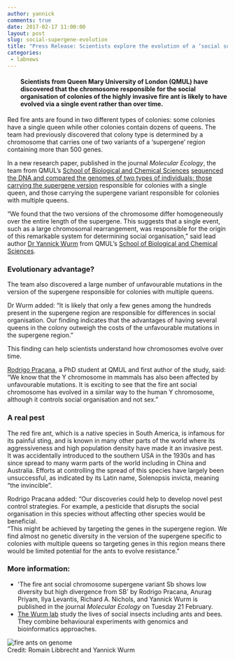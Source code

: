 ```yaml
---
author: yannick
comments: true
date: 2017-02-17 11:00:00
layout: post
slug: social-supergene-evolution
title: "Press Release: Scientists explore the evolution of a ‘social supergene’ in the red fire ant"
categories:
 - labnews
---
```



<h4 style="margin-left: 30px"><strong>Scientists from Queen Mary University of London (QMUL) have
discovered that the chromosome responsible for the social
organisation of colonies of the highly invasive fire ant is likely
to have evolved via a single event rather than over time.</strong></h4>




<p>Red fire ants are found in two different types of colonies: some
colonies have a single queen while other colonies contain dozens of
queens. The team had previously discovered that colony type is
determined by a chromosome that carries one of two variants of a
‘supergene’ region containing more than 500 genes.</p>
<p>In a new research paper, published in the journal <em>Molecular Ecology</em>, the team from QMUL’s <a href=
"http://www.sbcs.qmul.ac.uk/">School of Biological and Chemical
Sciences</a> <a href="https://doi.org/10.1111/mec.14054">sequenced the DNA and compared the genomes of two
types of individuals: those carrying the supergene version</a>
responsible for colonies with a single queen, and those carrying
the supergene variant responsible for colonies with multiple
queens.</p>
<p>“We found that the two versions of the chromosome differ
homogeneously over the entire length of the supergene. This
suggests that a single event, such as a large chromosomal
rearrangement, was responsible for the origin of this remarkable
system for determining social organisation,” said lead author
<a href="http://www.sbcs.qmul.ac.uk/staff/yannickwurm.html">Dr
Yannick Wurm</a> from QMUL’s <a href=
"http://www.sbcs.qmul.ac.uk/">School of Biological and Chemical
Sciences</a>.</p>
<h3>Evolutionary advantage?</h3>
<p>The team also discovered a large number of unfavourable
mutations in the version of the supergene responsible for colonies
with multiple queens.</p>
<p>Dr Wurm added: “It is likely that only a few genes among the
hundreds present in the supergene region are responsible for
differences in social organisation. Our finding indicates that the
advantages of having several queens in the colony outweigh the
costs of the unfavourable mutations in the supergene region.”</p>
<p>This finding can help scientists understand how chromosomes
evolve over time.</p>
<p><a href=
"http://www.sbcs.qmul.ac.uk/staff/rodrigopracana.html">Rodrigo
Pracana</a>, a PhD student at QMUL and first author of the study,
said: “We know that the Y chromosome in mammals has also been
affected by unfavourable mutations. It is exciting to see that the
fire ant social chromosome has evolved in a similar way to the
human Y chromosome, although it controls social organisation and
not sex.”</p>
<h3>A real pest</h3>
<p>The red fire ant, which is a native species in South America, is
infamous for its painful sting, and is known in many other parts of
the world where its aggressiveness and high population density have
made it an invasive pest. It was accidentally introduced to the
southern USA in the 1930s and has since spread to many warm parts
of the world including in China and Australia. Efforts at
controlling the spread of this species have largely been
unsuccessful, as indicated by its Latin name, Solenopsis invicta,
meaning “the invincible”.</p>
<p>Rodrigo Pracana added: “Our discoveries could help to develop
novel pest control strategies. For example, a pesticide that
disrupts the social organisation in this species without affecting
other species would be beneficial.<br>
“This might be achieved by targeting the genes in the supergene
region. We find almost no genetic diversity in the version of the
supergene specific to colonies with multiple queens so targeting
genes in this region means there would be limited potential for the
ants to evolve resistance.”</p>
<h3>More information:</h3>
<ul>
<li>'The fire ant social chromosome supergene variant Sb shows low
diversity but high divergence from SB' by Rodrigo Pracana, Anurag
Priyam, Ilya Levantis, Richard A. Nichols, and Yannick Wurm is
published in the journal <em>Molecular Ecology</em> on Tuesday 21
February.</li>
<li><a href="https://wurmlab.github.io/">The Wurm lab</a> study the
lives of social insects including ants and bees. They combine
behavioural experiments with genomics and bioinformatics
approaches.</li>
</ul>


<div class="inlineImg image-caption"><img src=
"https://www.qmul.ac.uk/media/qmul/media/news/items/se/red-fire-ant-c-Yannick-Wurm640.jpg"  alt="fire ants on genome" style="text-align: center"><br>
Credit: Romain Libbrecht and Yannick Wurm</div>
<br/>
